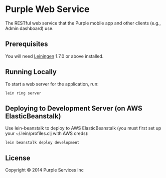 # Purple Web Service

The RESTful web service that the Purple mobile app and other clients (e.g., Admin dashboard) use.

## Prerequisites

You will need [Leiningen][1] 1.7.0 or above installed.

[1]: https://github.com/technomancy/leiningen

## Running Locally

To start a web server for the application, run:

    lein ring server

## Deploying to Development Server (on AWS ElasticBeanstalk)

Use lein-beanstalk to deploy to AWS ElasticBeanstalk (you must first set up your ~/.lein/profiles.clj with AWS creds):

    lein beanstalk deploy development

## License

Copyright © 2014 Purple Services Inc
